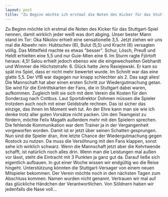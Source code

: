 ```yaml
---
layout: post
title: "Zu Beginn möchte ich erstmal die Noten des Kicker für das Stuttgart-Spiel nennen, damit wirklich jeder weiß was dort abging."
---
```


Zu Beginn möchte ich erstmal die Noten des Kicker für das Stuttgart-Spiel nennen, damit wirklich jeder weiß was dort abging. Unser bester Mann stand im Tor: Oka Nikolov erhielt eine sensationelle 3,5. Jetzt ziehen wir uns mal die Abwehr rein: Hubtschev (6), Bulut (5,5) und Kracht (6) versagten völlig. Das Mittelfeld machte es etwas "besser". Schur, Lösch, Preuß und Heldt erhielten eine 5,5 und nur Guie-Mien eine 6. Im Sturm ragte Fjörtoft heraus: 4,5! Salou erhielt jedoch ebenso wie die eingewechselten Gebhardt und Wimmer die Höchststrafe: 6. Glück hatte Jens Rasiejewski. Er kam so spät ins Spiel, dass er nicht mehr bewertet wurde. Im Schnitt war das eine glatte 5,5. Der VfB war dagegen nur knapp schlechter als 2. Das sagt alles! Die Mannschaft hat aber einen ersten Schritt zur Wiedergutmachung getan. Sie wird für die Eintrittskarten der Fans, die in Stuttgart dabei waren, aufkommen. Zugleich teilt sie sich mit dem Verein die Kosten für den Sonderzug nach Cottbus. Laut Sportdirektor Dohmen müssen die Spieler trotzdem auch noch mit einer Geldstrafe rechnen. Das ist sicher das einzige, das ihnen im Moment weh tut. An der Ehre kann man sie wie ich denke trotz aller guten Vorsätze nicht packen. Um den Teamgeist zu fördern, möchte Felix Magath außerdem mehr mit den Spielern sprechen. Die fehlende Kommunikation war dem Trainer ja in der Vergangenheit vorgeworfen worden. Damit ist er jetzt über seinen Schatten gesprungen. Nun sind die Spieler dran, ihre letzte Chance der Wiedergutmachung gegen Rostock zu nutzen. Da muss die Versöhnung mit den Fans klappen, sonst sehe ich wirklich schwarz. Wenn die Mannschaft jetzt aber die Kehrtwende schafft, ist natürlich noch alles drin. Wenn man die Leistungen mal außen vor lässt, steht die Eintracht mit 3 Punkten ja ganz gut da. Darauf ließe sich eigentlich aufbauen. In gut einer Woche wissen wir endgültig wo die Reise hingeht. Unterstützung könnten die Stuttgart-Versager von einem neuen Mitspieler bekommen. Der Verein möchte noch in den nächsten Tagen zum Abschluss kommen. Namen wurden nicht genannt. Vertrauen wir mal auf das glückliche Händchen der Verantwortlichen. Von Söldnern haben wir jedenfalls die Nase voll...
